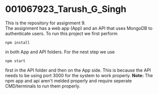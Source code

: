 # 001067923_Tarush_G_Singh
This is the repository for assignment 9.\
The assignment has a web app (App) and an API that uses MongoDB to authenticate users. To run this project we first perform

```
npm install
```
in both App and API folders. For the nest step we use 

```
npm start
```
first in the API folder and then on the App side. This is because the API needs to be using port 3000 for the system to work properly. **Note:** The npm app and api aren't melded properly and require seperate CMD/terminals to run them properly.



